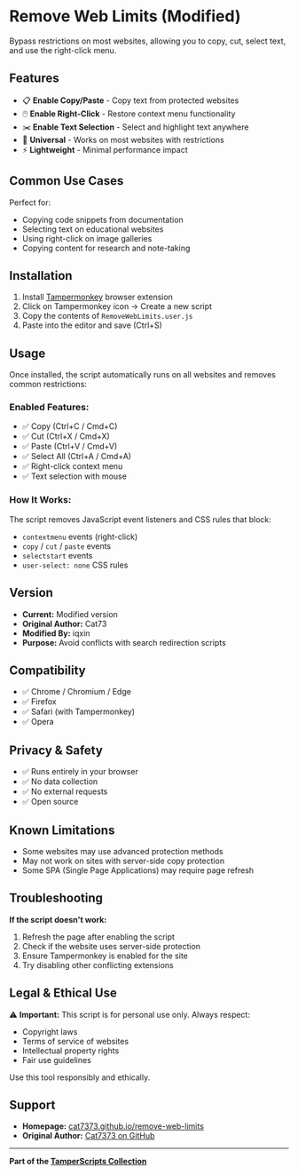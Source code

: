 # Remove Web Limits (Modified)

Bypass restrictions on most websites, allowing you to copy, cut, select text, and use the right-click menu.

## Features

- 📋 **Enable Copy/Paste** - Copy text from protected websites
- 🖱️ **Enable Right-Click** - Restore context menu functionality
- ✂️ **Enable Text Selection** - Select and highlight text anywhere
- 🎯 **Universal** - Works on most websites with restrictions
- ⚡ **Lightweight** - Minimal performance impact

## Common Use Cases

Perfect for:
- Copying code snippets from documentation
- Selecting text on educational websites
- Using right-click on image galleries
- Copying content for research and note-taking

## Installation

1. Install [Tampermonkey](https://www.tampermonkey.net/) browser extension
2. Click on Tampermonkey icon → Create a new script
3. Copy the contents of `RemoveWebLimits.user.js`
4. Paste into the editor and save (Ctrl+S)

## Usage

Once installed, the script automatically runs on all websites and removes common restrictions:

### Enabled Features:
- ✅ Copy (Ctrl+C / Cmd+C)
- ✅ Cut (Ctrl+X / Cmd+X)
- ✅ Paste (Ctrl+V / Cmd+V)
- ✅ Select All (Ctrl+A / Cmd+A)
- ✅ Right-click context menu
- ✅ Text selection with mouse

### How It Works:
The script removes JavaScript event listeners and CSS rules that block:
- `contextmenu` events (right-click)
- `copy` / `cut` / `paste` events
- `selectstart` events
- `user-select: none` CSS rules

## Version

- **Current:** Modified version
- **Original Author:** Cat73
- **Modified By:** iqxin
- **Purpose:** Avoid conflicts with search redirection scripts

## Compatibility

- ✅ Chrome / Chromium / Edge
- ✅ Firefox
- ✅ Safari (with Tampermonkey)
- ✅ Opera

## Privacy & Safety

- ✅ Runs entirely in your browser
- ✅ No data collection
- ✅ No external requests
- ✅ Open source

## Known Limitations

- Some websites may use advanced protection methods
- May not work on sites with server-side copy protection
- Some SPA (Single Page Applications) may require page refresh

## Troubleshooting

**If the script doesn't work:**
1. Refresh the page after enabling the script
2. Check if the website uses server-side protection
3. Ensure Tampermonkey is enabled for the site
4. Try disabling other conflicting extensions

## Legal & Ethical Use

⚠️ **Important:** This script is for personal use only. Always respect:
- Copyright laws
- Terms of service of websites
- Intellectual property rights
- Fair use guidelines

Use this tool responsibly and ethically.

## Support

- **Homepage:** [cat7373.github.io/remove-web-limits](https://cat7373.github.io/remove-web-limits/)
- **Original Author:** [Cat7373 on GitHub](https://www.github.com/Cat7373/)

---

**Part of the [TamperScripts Collection](../)**
